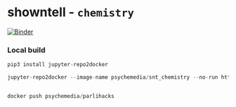 # showntell - `chemistry`

[![Binder](http://mybinder.org/badge.svg)](https://mybinder.org/v2/gh/psychemedia/showntell/chemistry)

### Local build

```python
pip3 install jupyter-repo2docker

jupyter-repo2docker --image-name psychemedia/snt_chemistry --no-run https://github.com/psychemedia/showntell/tree/chemistry


docker push psychemedia/parlihacks
```